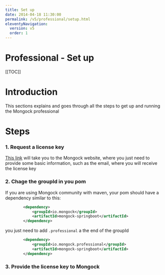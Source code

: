 ```yaml
---
title: Set up
date: 2014-04-18 11:30:00 
permalink: /v5/professional/setup.html
eleventyNavigation:
  version: v5
  order: 1
---
```

<h1 class="title">Professional - Set up</h1>

[[TOC]]

# Introduction
This sections explains and goes through all the steps to get up and running the Mongock professional


# Steps

### 1. Request a license key

[This link](https://www.mongock.io/download) will take you to the Mongock website, where you just need to provide some basic information, such as the email, where you will receive the license key

### 2. Chage the groupId in you pom

If you are using Mongock community with maven, your pom should have a dependency similar to this:

```xml
        <dependency>
            <groupId>io.mongock</groupId>
            <artifactId>mongock-springboot</artifactId>
        </dependency>
```

you just need to add `.professional` a the end of the groupId
```xml
        <dependency>
            <groupId>io.mongock.professional</groupId>
            <artifactId>mongock-springboot</artifactId>
        </dependency>
```

### 3. Provide the license key to Mongock